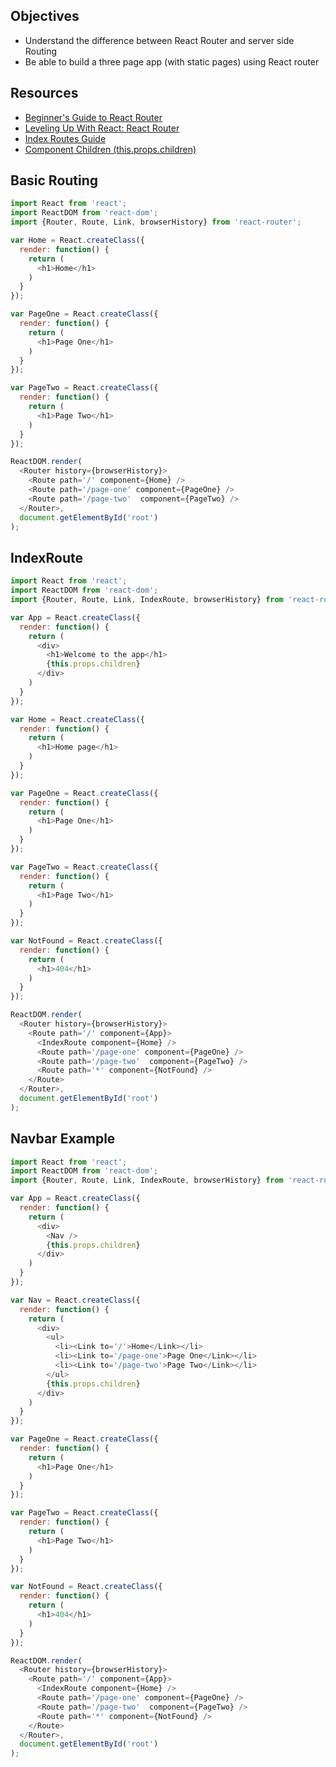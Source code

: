 ## Objectives
- Understand the difference between React Router and server side Routing
- Be able to build a three page app (with static pages) using React router

## Resources
- [Beginner's Guide to React Router](https://medium.com/@dabit3/beginner-s-guide-to-react-router-53094349669#.ut0ardwf9)
- [Leveling Up With React: React Router](https://css-tricks.com/learning-react-router/)
- [Index Routes Guide](https://github.com/ReactTraining/react-router/blob/master/docs/guides/IndexRoutes.md)
- [Component Children (this.props.children)](http://buildwithreact.com/article/component-children)

## Basic Routing
```js
import React from 'react';
import ReactDOM from 'react-dom';
import {Router, Route, Link, browserHistory} from 'react-router';

var Home = React.createClass({
  render: function() {
    return (
      <h1>Home</h1>
    )
  }
});

var PageOne = React.createClass({
  render: function() {
    return (
      <h1>Page One</h1>
    )
  }
});

var PageTwo = React.createClass({
  render: function() {
    return (
      <h1>Page Two</h1>
    )
  }
});

ReactDOM.render(
  <Router history={browserHistory}>
    <Route path='/' component={Home} />
    <Route path='/page-one' component={PageOne} />
    <Route path='/page-two'  component={PageTwo} />
  </Router>,
  document.getElementById('root')
);

```
## IndexRoute
```js
import React from 'react';
import ReactDOM from 'react-dom';
import {Router, Route, Link, IndexRoute, browserHistory} from 'react-router';

var App = React.createClass({
  render: function() {
    return (
      <div>
        <h1>Welcome to the app</h1>
        {this.props.children}
      </div>
    )
  }
});

var Home = React.createClass({
  render: function() {
    return (
      <h1>Home page</h1>
    )
  }
});

var PageOne = React.createClass({
  render: function() {
    return (
      <h1>Page One</h1>
    )
  }
});

var PageTwo = React.createClass({
  render: function() {
    return (
      <h1>Page Two</h1>
    )
  }
});

var NotFound = React.createClass({
  render: function() {
    return (
      <h1>404</h1>
    )
  }
});

ReactDOM.render(
  <Router history={browserHistory}>
    <Route path='/' component={App}>
      <IndexRoute component={Home} />
      <Route path='/page-one' component={PageOne} />
      <Route path='/page-two'  component={PageTwo} />
      <Route path='*' component={NotFound} />
    </Route>
  </Router>,
  document.getElementById('root')
);
```


## Navbar Example
```js
import React from 'react';
import ReactDOM from 'react-dom';
import {Router, Route, Link, IndexRoute, browserHistory} from 'react-router';

var App = React.createClass({
  render: function() {
    return (
      <div>
        <Nav />
        {this.props.children}
      </div>
    )
  }
});

var Nav = React.createClass({
  render: function() {
    return (
      <div>
        <ul>
          <li><Link to='/'>Home</Link></li>
          <li><Link to='/page-one'>Page One</Link></li>
          <li><Link to='/page-two'>Page Two</Link></li>
        </ul>
        {this.props.children}
      </div>
    )
  }
});

var PageOne = React.createClass({
  render: function() {
    return (
      <h1>Page One</h1>
    )
  }
});

var PageTwo = React.createClass({
  render: function() {
    return (
      <h1>Page Two</h1>
    )
  }
});

var NotFound = React.createClass({
  render: function() {
    return (
      <h1>404</h1>
    )
  }
});

ReactDOM.render(
  <Router history={browserHistory}>
    <Route path='/' component={App}>
      <IndexRoute component={Home} />
      <Route path='/page-one' component={PageOne} />
      <Route path='/page-two'  component={PageTwo} />
      <Route path='*' component={NotFound} />
    </Route>
  </Router>,
  document.getElementById('root')
);

```
